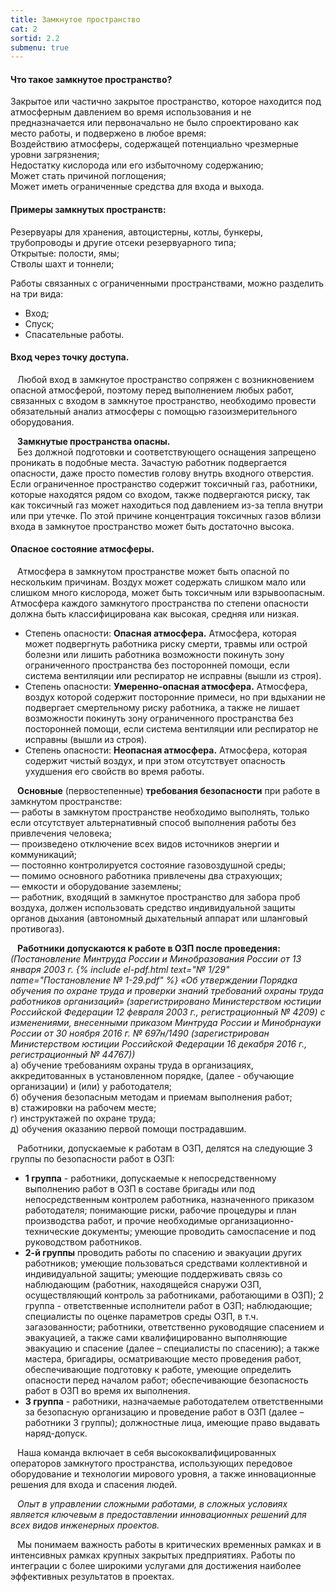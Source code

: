 ```yaml
---
title: Замкнутое пространство
cat: 2
sortid: 2.2
submenu: true
---
```


#### Что такое замкнутое пространство?  
Закрытое или частично закрытое пространство, которое находится под атмосферным давлением во время использования и не предназначается или первоначально не было спроектировано как место работы, и подвержено в любое время:  
Воздействию атмосферы, содержащей потенциально чрезмерные уровни загрязнения;  
Недостатку кислорода или его избыточному содержанию;  
Может стать причиной поглощения;  
Может иметь ограниченные средства для входа и выхода.

#### Примеры замкнутых пространств: 
Резервуары для хранения, автоцистерны, котлы, бункеры, трубопроводы и другие отсеки резервуарного типа;  
Открытые: полости, ямы;  
Стволы шахт и тоннели;  


Работы связанных с ограниченными пространствами, можно разделить на три вида:  
- Вход;  
- Спуск;  
- Спасательные работы.

#### Вход через точку доступа.  
` ` Любой вход в замкнутое пространство сопряжен с возникновением опасной атмосферой, поэтому перед выполнением любых работ, связанных с входом в замкнутое пространство, необходимо провести обязательный анализ атмосферы с помощью газоизмерительного оборудования.

` ` **Замкнутые пространства опасны.**   
` ` Без должной подготовки и соответствующего оснащения запрещено проникать в подобные места. Зачастую работник подвергается опасности, даже просто поместив голову внутрь входного отверстия. Если ограниченное пространство содержит токсичный газ, работники, которые находятся рядом со входом, также подвергаются риску, так как токсичный газ может находиться под давлением из-за тепла внутри или при утечке. По этой причине концентрация токсичных газов вблизи входа в замкнутое пространство может быть достаточно высока.

#### Опасное состояние атмосферы. 
` ` Атмосфера в замкнутом пространстве может быть опасной по нескольким причинам. Воздух может содержать слишком мало или слишком много кислорода, может быть токсичным или взрывоопасным. Атмосфера каждого замкнутого пространства по степени опасности должна быть классифицирована как высокая, средняя или низкая.

- Степень опасности: **Опасная атмосфера.**
Атмосфера, которая может подвергнуть работника риску смерти, травмы или острой болезни или лишить работника возможности покинуть зону ограниченного пространства без посторонней помощи, если система вентиляции или респиратор не исправны (вышли из строя).   
- Степень опасности: **Умеренно-опасная атмосфера.**
Атмосфера, воздух которой содержит посторонние примеси, но при вдыхании не подвергает смертельному риску работника, а также не лишает возможности покинуть зону ограниченного пространства без посторонней помощи, если система вентиляции или респиратор не исправны (вышли из строя).  
- Степень опасности: **Неопасная атмосфера.** 
Атмосфера, которая содержит чистый воздух, и при этом отсутствует опасность ухудшения его свойств во время работы.

` ` **Основные** (первостепенные) **требования безопасности** при работе в замкнутом пространстве:  
— работы в замкнутом пространстве необходимо выполнять, только если отсутствует альтернативный способ выполнения работы без привлечения человека;  
— произведено отключение всех видов источников энергии и коммуникаций;  
— постоянно контролируется состояние газовоздушной среды;  
— помимо основного работника привлечены два страхующих;  
— емкости и оборудование заземлены;  
— работник, входящий в замкнутое пространство для забора проб воздуха, должен использовать средство индивидуальной защиты органов дыхания (автономный дыхательный аппарат или шланговый противогаз).

` ` **Работники допускаются к работе в ОЗП после проведения:** *(Постановление Минтруда России и Минобразования России от 13 января 2003 г. {% include el-pdf.html text="№ 1/29" name="Постановление № 1-29.pdf" %} «Об утверждении Порядка обучения по охране труда и проверки знаний требований охраны труда работников организаций» (зарегистрировано Министерством юстиции Российской Федерации 12 февраля 2003 г., регистрационный № 4209) с изменениями, внесенными приказом Минтруда России и Минобрнауки России от 30 ноября 2016 г. № 697н/1490 (зарегистрирован Министерством юстиции Российской Федерации 16 декабря 2016 г., регистрационный № 44767))*  
а) обучение требованиям охраны труда в организациях, аккредитованных в установленном порядке, (далее - обучающие организации) и (или) у работодателя;   
б) обучения безопасным методам и приемам выполнения работ;    
в) стажировки на рабочем месте;   
г) инструктажей по охране труда;   
д) обучения оказанию первой помощи пострадавшим. 

` ` Работники, допускаемые к работам в ОЗП, делятся на следующие 3 группы по безопасности работ в ОЗП:   
- **1 группа** - работники, допускаемые к непосредственному выполнению работ в ОЗП в составе бригады или под непосредственным контролем работника, назначенного приказом работодателя; понимающие риски, рабочие процедуры и план производства работ, и прочие необходимые организационно-технические документы; умеющие проводить самоспасение и под руководством работников.   
- **2-й группы** проводить работы по спасению и эвакуации других работников; умеющие пользоваться средствами коллективной и индивидуальной защиты; умеющие поддерживать связь со наблюдающим (работник, находящейся снаружи ОЗП, осуществляющий контроль за работниками, работающими в ОЗП); 2 группа - ответственные исполнители работ в ОЗП; наблюдающие; специалисты по оценке параметров среды ОЗП, в т.ч. загазованности; работники, ответственно руководящие спасением и эвакуацией, а также сами квалифицированно выполняющие эвакуацию и спасение (далее – специалисты по спасению); а также мастера, бригадиры, осматривающие место проведения работ, обеспечивающие подготовку к работе, умеющие определить опасности перед началом работ; обеспечивающие безопасность работ в ОЗП во время их выполнения.   
- **3 группа** - работники, назначаемые работодателем ответственными за безопасную организацию и проведение работ в ОЗП (далее – работники 3 группы); должностные лица, имеющие право выдавать наряд-допуск.

` ` Наша команда включает в себя высококвалифицированных операторов замкнутого пространства, использующих передовое оборудование и технологии мирового уровня, а также инновационные решения для входа и спасения людей. 


` ` *Опыт в управлении сложными работами, в сложных условиях является ключевым в предоставлении инновационных решений для всех видов инженерных проектов.*

` ` Мы понимаем важность работы в критических временных рамках и в интенсивных рамках крупных закрытых предприятиях. Работы по интеграции с более широкими услугами для достижения наиболее эффективных результатов в проектах.
